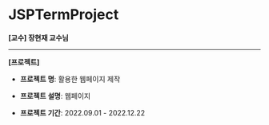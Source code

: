 # JSPTermProject

**[교수] 장현재 교수님**

---

**[프로젝트]**

- **프로젝트 명**:  활용한 웹페이지 제작
- **프로젝트 설명**: 웹페이지

- **프로젝트 기간**: 2022.09.01 - 2022.12.22

 
